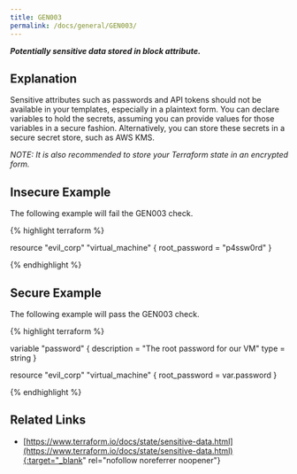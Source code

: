 ```yaml
---
title: GEN003
permalink: /docs/general/GEN003/
---
```


***Potentially sensitive data stored in block attribute.***

## Explanation


Sensitive attributes such as passwords and API tokens should not be available in your templates, especially in a plaintext form. You can declare variables to hold the secrets, assuming you can provide values for those variables in a secure fashion. Alternatively, you can store these secrets in a secure secret store, such as AWS KMS.

*NOTE: It is also recommended to store your Terraform state in an encrypted form.*


## Insecure Example

The following example will fail the GEN003 check.

{% highlight terraform %}

resource "evil_corp" "virtual_machine" {
	root_password = "p4ssw0rd"
}

{% endhighlight %}

## Secure Example

The following example will pass the GEN003 check.

{% highlight terraform %}

variable "password" {
  description = "The root password for our VM"
  type        = string
}

resource "evil_corp" "virtual_machine" {
	root_password = var.password
}

{% endhighlight %}

## Related Links


- [https://www.terraform.io/docs/state/sensitive-data.html](https://www.terraform.io/docs/state/sensitive-data.html){:target="_blank" rel="nofollow noreferrer noopener"}

